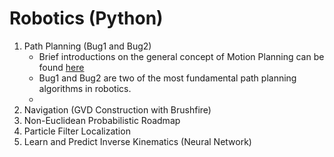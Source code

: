 # Robotics (Python)

1. Path Planning (Bug1 and Bug2)
    - Brief introductions on the general concept of Motion Planning can be found [here](https://en.wikipedia.org/wiki/Motion_planning#:~:text=Motion%20planning%2C%20also%20path%20planning,animation%2C%20robotics%20and%20computer%20games.)
    - Bug1 and Bug2 are two of the most fundamental path planning algorithms in robotics.
    - 
3. Navigation (GVD Construction with Brushfire)
4. Non-Euclidean Probabilistic Roadmap 
5. Particle Filter Localization 
6. Learn and Predict Inverse Kinematics (Neural Network)
